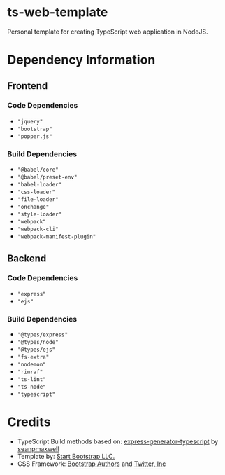 # ts-web-template
Personal template for creating TypeScript web application in NodeJS.

# Dependency Information

## Frontend
### Code Dependencies
- `"jquery"`
- `"bootstrap"`
- `"popper.js"`

### Build Dependencies
- `"@babel/core"`
- `"@babel/preset-env"`
- `"babel-loader"`
- `"css-loader"`
- `"file-loader"`
- `"onchange"`
- `"style-loader"`
- `"webpack"`
- `"webpack-cli"`
- `"webpack-manifest-plugin"`

## Backend
### Code Dependencies
- `"express"`
- `"ejs"`

### Build Dependencies
- `"@types/express"`
- `"@types/node"`
- `"@types/ejs"`
- `"fs-extra"`
- `"nodemon"`
- `"rimraf"`
- `"ts-lint"`
- `"ts-node"`
- `"typescript"`

# Credits
- TypeScript Build methods based on: [express-generator-typescript](https://github.com/seanpmaxwell/express-generator-typescript) by [seanpmaxwell](https://github.com/seanpmaxwell)
- Template by: [Start Bootstrap LLC.](https://startbootstrap.com)
- CSS Framework: [Bootstrap Authors](https://github.com/twbs/bootstrap/graphs/contributors) and [Twitter, Inc](https://twitter.com/)